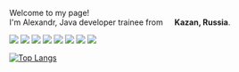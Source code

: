 <p>Welcome to my page! </br> I'm Alexandr, Java developer trainee from <img src="https://cdn-icons-png.flaticon.com/512/330/330437.png" width="13"/> <b>Kazan, Russia</b>. </p>
<p>
  
<img src="https://img.shields.io/badge/-DOCKER-119fdb?style=for-the-badge&logo=DOCKER&logoColor=white"/>

<img src="https://img.shields.io/badge/-JAVA-ED8B00?style=for-the-badge&logo=JAVA&logoColor=white"/>
<img src="https://img.shields.io/badge/-MAVEN-d4492c?style=for-the-badge&logo=Laravel&logoColor=white"/>
<img src="https://img.shields.io/badge/-SPRING-6DB33F?style=for-the-badge&logo=SPRING&logoColor=white"/>
<img src="https://img.shields.io/badge/-POSTGRESQL-316192?style=for-the-badge&logo=POSTGRESQL&logoColor=white"/>
<img src="https://img.shields.io/badge/-HTML5-E34F26?style=for-the-badge&logo=HTML5&logoColor=white"/>
<img src="https://img.shields.io/badge/-CSS3-1572B6?style=for-the-badge&logo=CSS3&logoColor=white"/>
<img src="https://img.shields.io/badge/-GitHub-000000?style=for-the-badge&logo=github&logoColor=white"/>
  </br>

[![Top Langs](https://github-readme-stats.vercel.app/api/top-langs/?username=grek12&theme=buefy&border_radius=16)](https://github.com/anuraghazra/github-readme-stats)


